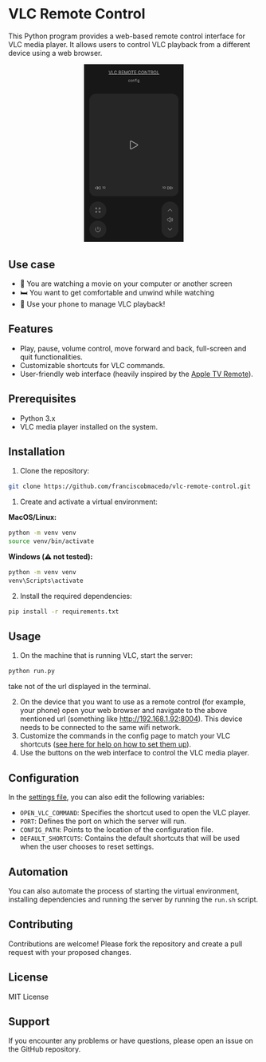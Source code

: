 # VLC Remote Control

This Python program provides a web-based remote control interface for VLC media player. It allows users to control VLC playback from a different device using a web browser.

<p align="center">
  <img width="200"  src="img/screenshot.jpg">
</p>

## Use case

- 🎥 You are watching a movie on your computer or another screen
- 🛏️ You want to get comfortable and unwind while watching
- 📱 Use your phone to manage VLC playback!

## Features
- Play, pause, volume control, move forward and back, full-screen and quit functionalities.
- Customizable shortcuts for VLC commands.
- User-friendly web interface (heavily inspired by the [Apple TV Remote](https://support.apple.com/en-gb/HT201664#setup)).

## Prerequisites
- Python 3.x
- VLC media player installed on the system.

## Installation
1. Clone the repository:

```bash
git clone https://github.com/franciscobmacedo/vlc-remote-control.git
```

1. Create and activate a virtual environment:

**MacOS/Linux:**
```bash
python -m venv venv
source venv/bin/activate
```

**Windows (:warning: not tested):**
```bash
python -m venv venv
venv\Scripts\activate
```

2. Install the required dependencies:
```bash
pip install -r requirements.txt
```

## Usage

1. On the machine that is running VLC, start the server:

```bash
python run.py
```
take not of the url displayed in the terminal.

2. On the device that you want to use as a remote control (for example, your phone) open your web browser and navigate to the above mentioned url (something like http://192.168.1.92:8004). This device needs to be connected to the same wifi network.
3. Customize the commands in the config page to match your VLC shortcuts ([see here for help on how to set them up](https://www.vlchelp.com/vlc-media-player-shortcuts/)).
3. Use the buttons on the web interface to control the VLC media player.


## Configuration

In the [settings file](/src/settings.py), you can also edit the following variables:

- `OPEN_VLC_COMMAND`: Specifies the shortcut used to open the VLC player.
- `PORT`: Defines the port on which the server will run.
- `CONFIG_PATH`: Points to the location of the configuration file.
- `DEFAULT_SHORTCUTS`: Contains the default shortcuts that will be used when the user chooses to reset settings.

## Automation
You can also automate the process of starting the virtual environment, installing dependencies and running the server by running the `run.sh` script.


## Contributing
Contributions are welcome! Please fork the repository and create a pull request with your proposed changes.

## License
MIT License

## Support
If you encounter any problems or have questions, please open an issue on the GitHub repository.

